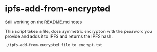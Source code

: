 # ipfs-add-from-encrypted

Still working on the README.md notes

This script takes a file, does symmetric encryption with the password you provide and adds it to IPFS and returns the IPFS hash.

```
./ipfs-add-from-encrypted file_to_encrypt.txt
```

